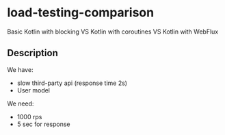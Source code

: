 # load-testing-comparison
Basic Kotlin with blocking VS Kotlin with coroutines VS Kotlin with WebFlux

## Description

We have:
 * slow third-party api (response time 2s)
 * User model

We need:
 * 1000 rps
 * 5 sec for response
